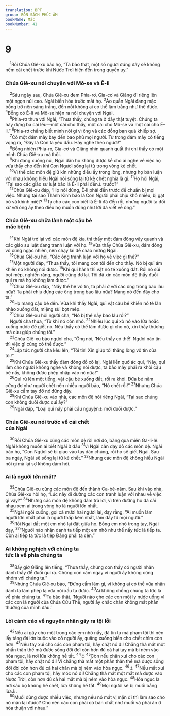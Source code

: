 ```yaml
---
translation: BPT
group: BỐN SÁCH PHÚC ÂM
bookName: Mác 
bookNumber: 41
---
```


<div class="title"><h1>9</h1></div>
<span class="verse mac_9_1"> <sup>1</sup>Rồi Chúa Giê-xu bảo họ, “Ta bảo thật, một số người đứng đây sẽ không nếm cái chết trước khi Nước Trời hiện đến trong quyền uy.”<br/></span>
<div class="title"><h3>Chúa Giê-xu nói chuyện với Mô-se và Ê-li</h3></div>
<span class="verse mac_9_2"> <sup>2</sup>Sáu ngày sau, Chúa Giê-xu đem Phia-rơ, Gia-cơ và Giăng đi riêng lên một ngọn núi cao. Ngài biến hóa trước mắt họ.</span>
<span class="verse mac_9_3"><sup>3</sup>Áo quần Ngài đang mặc bỗng trở nên sáng trắng, đến nỗi không ai có thể làm trắng như thế được.</span>
<span class="verse mac_9_4"><sup>4</sup>Bỗng có Ê-li và Mô-se hiện ra nói chuyện với Ngài.<br/></span>
<span class="verse mac_9_5"> <sup>5</sup>Phia-rơ thưa với Ngài, “Thưa thầy, chúng ta ở đây thật tuyệt. Chúng ta hãy dựng ba cái lều—một cái cho thầy, một cái cho Mô-se và một cái cho Ê-li.”</span>
<span class="verse mac_9_6"><sup>6</sup>Phia-rơ chẳng biết mình nói gì vì ông và các đồng bạn quá khiếp sợ.<br/></span>
<span class="verse mac_9_7"> <sup>7</sup>Có một đám mây bay đến bao phủ mọi người. Từ trong đám mây có tiếng vọng ra, “Đây là Con ta yêu dấu. Hãy nghe theo người!”<br/></span>
<span class="verse mac_9_8"> <sup>8</sup>Bỗng nhiên Phia-rơ, Gia-cơ và Giăng nhìn quanh quất thì chỉ thấy có một mình Chúa Giê-xu mà thôi.<br/></span>
<span class="verse mac_9_9"> <sup>9</sup>Khi đang xuống núi, Ngài dặn họ không được kể cho ai nghe về việc họ vừa thấy cho đến khi Con Người sống lại từ trong vòng kẻ chết.<br/></span>
<span class="verse mac_9_10"> <sup>10</sup>Vì thế các môn đệ giữ kín những điều ấy trong lòng, nhưng họ bàn luận với nhau không hiểu Ngài nói sống lại từ kẻ chết nghĩa là gì.</span>
<span class="verse mac_9_11"><sup>11</sup>Họ hỏi Ngài, “Tại sao các giáo sư luật bảo là Ê-li phải đến<a data-toggle="tooltip" data-placement="bottom" title="Xin xem Mal 4:5-6.">⚓</a> trước?”<br/></span>
<span class="verse mac_9_12"> <sup>12</sup>Chúa Giê-xu đáp, “Họ nói đúng, Ê-li phải đến trước để chuẩn bị mọi việc. Nhưng tại sao Thánh Kinh bảo là Con Người phải chịu khổ nhiều, bị gạt bỏ và khinh miệt?</span>
<span class="verse mac_9_13"><sup>13</sup>Ta cho các con biết là Ê-li đã đến rồi, nhưng người ta đối xử với ông ấy theo điều họ muốn đúng như lời đã viết về ông.”<br/></span>
<div class="title"><h3>Chúa Giê-xu chữa lành một cậu bé<br/>mắc bệnh</h3></div>
<span class="verse mac_9_14"> <sup>14</sup>Khi Ngài trở lại với các môn đệ kia, thì thấy một đám đông vây quanh và các giáo sư luật đang tranh luận với họ.</span>
<span class="verse mac_9_15"><sup>15</sup>Vừa thấy Chúa Giê-xu, đám đông vô cùng ngạc nhiên, nên chạy lại để chào mừng Ngài.<br/></span>
<span class="verse mac_9_16"> <sup>16</sup>Chúa Giê-xu hỏi, “Các ông tranh luận với họ về việc gì thế?”<br/></span>
<span class="verse mac_9_17"> <sup>17</sup>Một người đáp, “Thưa thầy, tôi mang con tôi đến cho thầy. Nó bị quỉ ám khiến nó không nói được.</span>
<span class="verse mac_9_18"><sup>18</sup>Khi quỉ hành thì vật nó té xuống đất. Rồi nó sùi bọt mép, nghiến răng, người cứng đơ lại. Tôi đã xin các môn đệ thầy đuổi quỉ ra mà họ không làm được.”<br/></span>
<span class="verse mac_9_19"> <sup>19</sup>Chúa Giê-xu đáp, “Nầy thế hệ vô tín, ta phải ở với các ông trong bao lâu nữa? Ta phải chịu đựng các ông trong bao lâu nữa? Mang nó đến đây cho ta.”<br/></span>
<span class="verse mac_9_20"> <sup>20</sup>Họ mang cậu bé đến. Vừa khi thấy Ngài, quỉ vật cậu bé khiến nó té lăn nhào xuống đất, miệng sùi bọt mép.<br/></span>
<span class="verse mac_9_21"> <sup>21</sup>Chúa Giê-xu hỏi người cha, “Nó bị thế nầy bao lâu rồi?”<br/> Người cha thưa, “Từ khi nó còn nhỏ.</span>
<span class="verse mac_9_22"><sup>22</sup>Nhiều lúc quỉ xô nó vào lửa hoặc xuống nước để giết nó. Nếu thầy có thể làm được gì cho nó, xin thầy thương mà cứu giúp chúng tôi.”<br/></span>
<span class="verse mac_9_23"> <sup>23</sup>Chúa Giê-xu bảo người cha, “Ông nói, ‘Nếu thầy có thể!’ Người nào tin thì việc gì cũng có thể được.”<br/></span>
<span class="verse mac_9_24"> <sup>24</sup>Lập tức người cha kêu lên, “Tôi tin! Xin giúp tôi thắng lòng vô tín của tôi!”<br/></span>
<span class="verse mac_9_25"> <sup>25</sup>Khi Chúa Giê-xu thấy đám đông đổ xô lại, Ngài liền quở ác quỉ, “Này, quỉ làm cho người không nghe và không nói được, ta bảo mầy phải ra khỏi cậu bé nầy, không được phép nhập vào nó nữa!”<br/></span>
<span class="verse mac_9_26"> <sup>26</sup>Quỉ rú lên một tiếng, vật cậu bé xuống đất, rồi ra khỏi. Đứa bé nằm cứng đơ như người chết nên nhiều người bảo, “Nó chết rồi!”</span>
<span class="verse mac_9_27"><sup>27</sup>Nhưng Chúa Giê-xu cầm tay đỡ nó đứng dậy.<br/></span>
<span class="verse mac_9_28"> <sup>28</sup>Khi Chúa Giê-xu vào nhà, các môn đệ hỏi riêng Ngài, “Tại sao chúng con không đuổi được quỉ ấy?”<br/></span>
<span class="verse mac_9_29"> <sup>29</sup>Ngài đáp, “Loại quỉ nầy phải cầu nguyện<a data-toggle="tooltip" data-placement="bottom" title="Vài bản Hi-lạp ghi “cầu nguyện và cữ ăn.”">⚓</a> mới đuổi được.”<br/></span>
<div class="title"><h3>Chúa Giê-xu nói trước về cái chết<br/>của Ngài</h3></div>
<span class="verse mac_9_30"> <sup>30</sup>Rồi Chúa Giê-xu cùng các môn đệ rời nơi đó, băng qua miền Ga-li-lê. Ngài không muốn ai biết Ngài ở đâu</span>
<span class="verse mac_9_31"><sup>31</sup>vì Ngài cần dạy dỗ các môn đệ. Ngài bảo họ, “Con Người sẽ bị giao vào tay dân chúng, rồi họ sẽ giết Ngài. Sau ba ngày, Ngài sẽ sống lại từ kẻ chết.”</span>
<span class="verse mac_9_32"><sup>32</sup>Nhưng các môn đệ không hiểu Ngài nói gì mà lại sợ không dám hỏi.<br/></span>
<div class="title"><h3>Ai là người lớn nhất?</h3></div>
<span class="verse mac_9_33"> <sup>33</sup>Chúa Giê-xu cùng các môn đệ đến thành Ca-bê-nâm. Sau khi vào nhà, Chúa Giê-xu hỏi họ, “Lúc nãy đi đường các con tranh luận với nhau về việc gì vậy?”</span>
<span class="verse mac_9_34"><sup>34</sup>Nhưng các môn đệ không dám trả lời, vì trên đường họ đã cãi nhau xem ai trong vòng họ là người lớn nhất.<br/></span>
<span class="verse mac_9_35"> <sup>35</sup>Ngài ngồi xuống, gọi cả mười hai người lại, dạy rằng, “Ai muốn làm người lớn nhất phải là người thấp kém nhất, làm đầy tớ mọi người.”<br/></span>
<span class="verse mac_9_36"> <sup>36</sup>Rồi Ngài dắt một em nhỏ lại đặt giữa họ. Bồng em nhỏ trong tay, Ngài dạy,</span>
<span class="verse mac_9_37"><sup>37</sup>“Người nào nhân danh ta tiếp một em nhỏ như thế nầy tức là tiếp ta. Còn ai tiếp ta tức là tiếp Đấng phái ta đến.”<br/></span>
<div class="title"><h3>Ai không nghịch với chúng ta<br/>tức là về phía chúng ta</h3></div>
<span class="verse mac_9_38"> <sup>38</sup>Bấy giờ Giăng lên tiếng, “Thưa thầy, chúng con thấy có người nhân danh thầy để đuổi quỉ ra. Chúng con cấm ngay vì người ấy không cùng nhóm với chúng ta.”<br/></span>
<span class="verse mac_9_39"> <sup>39</sup>Nhưng Chúa Giê-xu bảo, “Đừng cấm làm gì, vì không ai có thể vừa nhân danh ta làm phép lạ vừa nói xấu ta được.</span>
<span class="verse mac_9_40"><sup>40</sup>Ai không chống chúng ta tức là về phía chúng ta.</span>
<span class="verse mac_9_41"><sup>41</sup>Ta bảo thật, ‘Người nào cho các con một ly nước uống vì các con là người của Chúa Cứu Thế, người ấy chắc chắn không mất phần thưởng của mình đâu.’<br/></span>
<div class="title"><h3>Lời cảnh cáo về nguyên nhân gây ra tội lỗi</h3></div>
<span class="verse mac_9_42"> <sup>42</sup>Nếu ai gây cho một trong các em nhỏ nầy, đã tin ta mà phạm tội thì nên lấy tảng đá lớn buộc vào cổ người ấy, quăng xuống biển cho chết chìm còn hơn.</span>
<span class="verse mac_9_43"><sup>43</sup>Nếu tay xui cho các con phạm tội, hãy chặt nó đi! Chẳng thà mất một phần thân thể mà được sống đời đời còn hơn đủ cả hai tay mà bị ném vào hỏa ngục, là nơi lửa không hề tắt.</span>
<span class="verse mac_9_44"><sup>44</sup><a data-toggle="tooltip" data-placement="bottom" title="Vài bản Hi-lạp cũ của sách Mác thêm câu 44 cũng giống như câu 48.">⚓</a></span>
<span class="verse mac_9_45"><sup>45</sup>Còn nếu chân xui cho các con phạm tội, hãy chặt nó đi! Vì chẳng thà mất một phần thân thể mà được sống đời đời còn hơn đủ cả hai chân mà bị ném vào hỏa ngục.</span>
<span class="verse mac_9_46"><sup>46</sup><a data-toggle="tooltip" data-placement="bottom" title="Vài bản Hi-lạp cũ của sách Mác thêm câu 46 cũng giống như câu 48.">⚓</a></span>
<span class="verse mac_9_47"><sup>47</sup>Nếu mắt xui cho các con phạm tội, hãy móc nó đi! Chẳng thà mất một mắt mà được vào Nước Trời, còn hơn đủ cả hai mắt mà bị ném vào hỏa ngục.</span>
<span class="verse mac_9_48"><sup>48</sup>Hỏa ngục là nơi sâu bọ không hề chết, lửa không hề tắt.</span>
<span class="verse mac_9_49"><sup>49</sup>Mọi người sẽ bị muối bằng lửa<a data-toggle="tooltip" data-placement="bottom" title="Vài bản Hi-lạp thêm, “và mọi sinh tế sẽ bị ướp muối.” Vào thời Cựu Ước, muối được dùng rắc lên các của lễ. Câu nầy có nghĩa rằng những người theo Chúa sẽ bị thử nghiệm bằng sự khốn khổ, nghĩa là họ phải dâng mình cho Thượng Đế như sinh tế.">⚓</a>.<br/></span>
<span class="verse mac_9_50"> <sup>50</sup>Muối dùng được nhiều việc, nhưng nếu nó mất vị mặn đi thì làm sao cho nó mặn lại được? Cho nên các con phải có bản chất như muối và phải ăn ở hòa thuận với nhau.”<br/></span>

